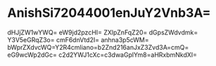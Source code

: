 # AnishSi72044001enJuY2Vnb3A=
dHJjZW1wYWQ=
eW9jd2pzcHI=
ZXlpZnFqZ20=
dGpsZWdvdmk=
Y3V5eGRqZ3o=
cmF6dnVtd2I=
anhna3p5cWM=
bWprZXdvcWQ=Y2R4cmliano=b2Znd216anJxZ3Zvd3A=cmQ=
eG9wcWp2dGc=
c2d2YWJ1cXc=c3dwaGplYm8=aHRxbmNkdXI=

